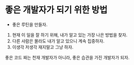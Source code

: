  # 좋은 개발자가 되기 위한 방법

 - 좋은 루틴을 만들자.

1. 현재 이 일을 잘 하기 위해, 내가 알고 있는 가장 나은 방법을 찾자.
2. 다른 사람은 몰라도 내가 알고 있으니 계속 집중하자.
3. 이생각 저생각 재지말고 그냥 하자.

좋은 코드 짜는 천재 개발자가 아니라, 좋은 습관을 가진 개발자가 되자.